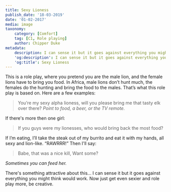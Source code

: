 ```yaml
---
title: Sexy Lioness
publish_date: '18-03-2019'
date: '01-02-2017'
media: image
taxonomy:
    category: [Comfort]
	tag: [C1, Role playing]
    author: Chipper Duke
metadata:
    description: I can sense it but it goes against everything you might think would work.
    'og:description': I can sense it but it goes against everything you might think would work.
    'og:title': Sexy Lioness
---
```


This is a role play, where you pretend you are the male lion, and the female lions have to bring you food. In Africa, male lions don’t hunt
much, the females do the hunting and bring the food to the males. That’s what this role play is based on. Here are a few examples:

> You’re my sexy alpha lioness, will you please bring me that tasty elk over there? 
_Point to food, a beer, or the TV remote._

If there's more then one girl:

> If you guys were my lionesses, who would bring back the most food?


If I’m eating, I’ll take the steak out of my burrito and eat it with my hands, all sexy and lion-like. “RAWRRR!” Then I'll say:
> Babe, that was a nice kill, Want some?

_Sometimes you can feed her._ 

There's something attractive about this... I can sense it but it goes against everything you might think would work. Now just get even sexier and role play more, be creative.